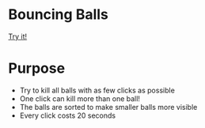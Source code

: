 # Bouncing Balls

[Try it!](https://christernilsson.github.io/foo/026-Anna)

# Purpose

* Try to kill all balls with as few clicks as possible
* One click can kill more than one ball!
* The balls are sorted to make smaller balls more visible
* Every click costs 20 seconds
